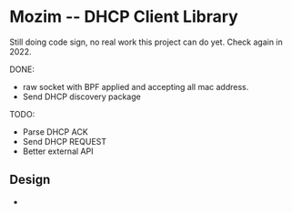 # Mozim -- DHCP Client Library

Still doing code sign, no real work this project can do yet.
Check again in 2022.

DONE:
 * raw socket with BPF applied and accepting all mac address.
 * Send DHCP discovery package

TODO:
 * Parse DHCP ACK
 * Send DHCP REQUEST
 * Better external API


## Design
 * 

